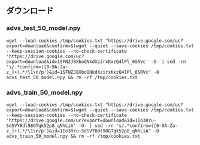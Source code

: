 
## ダウンロード
### advs_test_50_model.npy
`wget --load-cookies /tmp/cookies.txt "https://drive.google.com/uc?export=download&confirm=$(wget --quiet --save-cookies /tmp/cookies.txt --keep-session-cookies --no-check-certificate 'https://drive.google.com/uc?export=download&id=1SFNZJ8XboQNkdXzirxKxzQ4lPl_6SRVc' -O- | sed -rn 's/.*confirm=([0-9A-Za-z_]+).*/\1\n/p')&id=1SFNZJ8XboQNkdXzirxKxzQ4lPl_6SRVc" -O advs_test_50_model.npy && rm -rf /tmp/cookies.txt`

### advs_train_50_model.npy
`wget --load-cookies /tmp/cookies.txt "https://drive.google.com/uc?export=download&confirm=$(wget --quiet --save-cookies /tmp/cookies.txt --keep-session-cookies --no-check-certificate 'https://drive.google.com/uc?export=download&id=1Io3Rru-SdSVYBdl98GTgk52p8_qNhLiA' -O- | sed -rn 's/.*confirm=([0-9A-Za-z_]+).*/\1\n/p')&id=1Io3Rru-SdSVYBdl98GTgk52p8_qNhLiA" -O advs_train_50_model.npy && rm -rf /tmp/cookies.txt`

